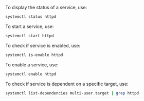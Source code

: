 To display the status of a service, use:

```bash
systemctl status httpd
```

To start a service, use:

```bash
systemctl start httpd
```

To check if service is enabled, use:

```bash
systemctl is-enable httpd
```

To enable a service, use:

```bash
systemctl enable httpd
```

To check if service is dependent on a specific target, use:

```bash
systemctl list-dependencies multi-user.target | grep httpd
```

